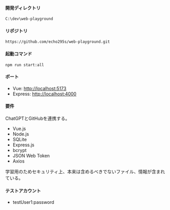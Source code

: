 #### 開発ディレクトリ
`C:\dev\web-playground`

#### リポジトリ
`https://github.com/echo295s/web-playground.git`

#### 起動コマンド
`npm run start:all`

#### ポート
* Vue: [http://localhost:5173](http://localhost:5173)
* Express: [http://localhost:4000](http://localhost:4000)

#### 要件
ChatGPTとGitHubを連携する。

- Vue.js
- Node.js
- SQLite
- Express.js
- bcrypt
- JSON Web Token
- Axios

学習用のためセキュリティ上、本来は含めるべきでないファイル、情報が含まれている。

#### テストアカウント
- testUser1:password
